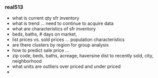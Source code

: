 ### real513


- what is current qty sfr inventory
- what is trend ... need to continue to acquire data
- what are characteristics of sfr inventory
-   beds, baths, # days on market, 
- list prices vs. sold prices ... population characteristics 
- are there clusters by region for group analysis
- how to predict sale price ...
-   zip code, beds, baths, acreage, haversine dist to recently sold, city, neighborhood
- what units are outliers over priced and under priced
- 
